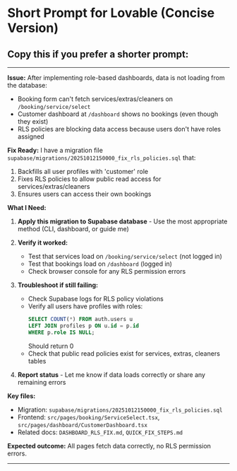 # Short Prompt for Lovable (Concise Version)

## Copy this if you prefer a shorter prompt:

---

**Issue:** After implementing role-based dashboards, data is not loading from the database:
- Booking form can't fetch services/extras/cleaners on `/booking/service/select`
- Customer dashboard at `/dashboard` shows no bookings (even though they exist)
- RLS policies are blocking data access because users don't have roles assigned

**Fix Ready:** I have a migration file `supabase/migrations/20251012150000_fix_rls_policies.sql` that:
1. Backfills all user profiles with 'customer' role
2. Fixes RLS policies to allow public read access for services/extras/cleaners
3. Ensures users can access their own bookings

**What I Need:**

1. **Apply this migration to Supabase database** - Use the most appropriate method (CLI, dashboard, or guide me)

2. **Verify it worked:**
   - Test that services load on `/booking/service/select` (not logged in)
   - Test that bookings load on `/dashboard` (logged in)
   - Check browser console for any RLS permission errors

3. **Troubleshoot if still failing:**
   - Check Supabase logs for RLS policy violations
   - Verify all users have profiles with roles: 
     ```sql
     SELECT COUNT(*) FROM auth.users u
     LEFT JOIN profiles p ON u.id = p.id  
     WHERE p.role IS NULL;
     ```
     Should return 0
   - Check that public read policies exist for services, extras, cleaners tables

4. **Report status** - Let me know if data loads correctly or share any remaining errors

**Key files:**
- Migration: `supabase/migrations/20251012150000_fix_rls_policies.sql`
- Frontend: `src/pages/booking/ServiceSelect.tsx`, `src/pages/dashboard/CustomerDashboard.tsx`
- Related docs: `DASHBOARD_RLS_FIX.md`, `QUICK_FIX_STEPS.md`

**Expected outcome:** All pages fetch data correctly, no RLS permission errors.

---

